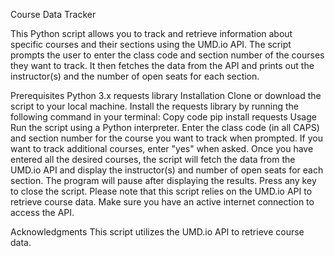 Course Data Tracker

This Python script allows you to track and retrieve information about specific courses and their sections using the UMD.io API. The script prompts the user to enter the class code and section number of the courses they want to track. It then fetches the data from the API and prints out the instructor(s) and the number of open seats for each section.

Prerequisites
Python 3.x
requests library
Installation
Clone or download the script to your local machine.
Install the requests library by running the following command in your terminal:
Copy code
pip install requests
Usage
Run the script using a Python interpreter.
Enter the class code (in all CAPS) and section number for the course you want to track when prompted.
If you want to track additional courses, enter "yes" when asked.
Once you have entered all the desired courses, the script will fetch the data from the UMD.io API and display the instructor(s) and number of open seats for each section.
The program will pause after displaying the results. Press any key to close the script.
Please note that this script relies on the UMD.io API to retrieve course data. Make sure you have an active internet connection to access the API.

Acknowledgments
This script utilizes the UMD.io API to retrieve course data.